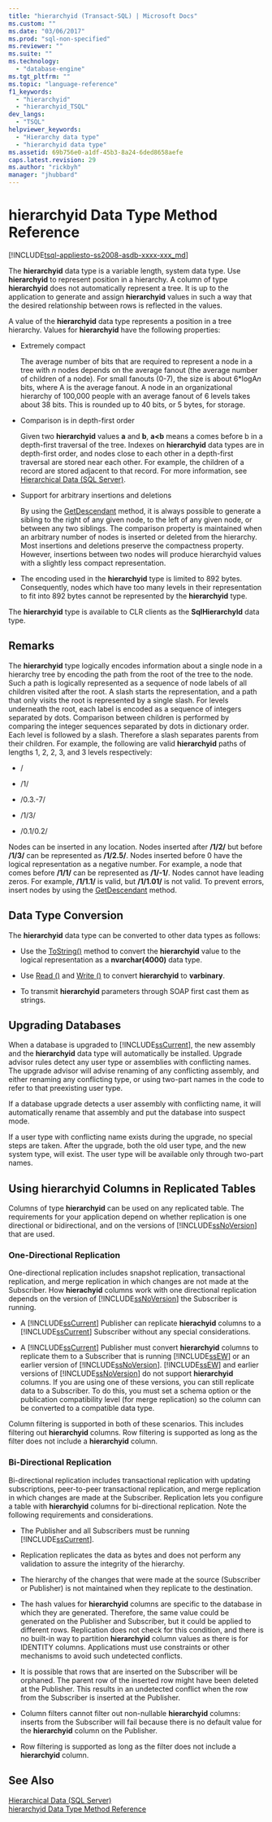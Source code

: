 ```yaml
---
title: "hierarchyid (Transact-SQL) | Microsoft Docs"
ms.custom: ""
ms.date: "03/06/2017"
ms.prod: "sql-non-specified"
ms.reviewer: ""
ms.suite: ""
ms.technology: 
  - "database-engine"
ms.tgt_pltfrm: ""
ms.topic: "language-reference"
f1_keywords: 
  - "hierarchyid"
  - "hierarchyid_TSQL"
dev_langs: 
  - "TSQL"
helpviewer_keywords: 
  - "Hierarchy data type"
  - "hierarchyid data type"
ms.assetid: 69b756e0-a1df-45b3-8a24-6ded8658aefe
caps.latest.revision: 29
ms.author: "rickbyh"
manager: "jhubbard"
---
```

# hierarchyid Data Type Method Reference
[!INCLUDE[tsql-appliesto-ss2008-asdb-xxxx-xxx_md](../../relational-databases/import-export/includes/tsql-appliesto-ss2008-asdb-xxxx-xxx-md.md)]

  The **hierarchyid** data type is a variable length, system data type. Use **hierarchyid** to represent position in a hierarchy. A column of type **hierarchyid** does not automatically represent a tree. It is up to the application to generate and assign **hierarchyid** values in such a way that the desired relationship between rows is reflected in the values.  
  
 A value of the **hierarchyid** data type represents a position in a tree hierarchy. Values for **hierarchyid** have the following properties:  
  
-   Extremely compact  
  
     The average number of bits that are required to represent a node in a tree with *n* nodes depends on the average fanout (the average number of children of a node). For small fanouts (0-7), the size is about 6\*logA*n* bits, where A is the average fanout. A node in an organizational hierarchy of 100,000 people with an average fanout of 6 levels takes about 38 bits. This is rounded up to 40 bits, or 5 bytes, for storage.  
  
-   Comparison is in depth-first order  
  
     Given two **hierarchyid** values **a** and **b**, **a<b** means a comes before b in a depth-first traversal of the tree. Indexes on **hierarchyid** data types are in depth-first order, and nodes close to each other in a depth-first traversal are stored near each other. For example, the children of a record are stored adjacent to that record. For more information, see [Hierarchical Data &#40;SQL Server&#41;](../../relational-databases/hierarchical-data-sql-server.md).  
  
-   Support for arbitrary insertions and deletions  
  
     By using the [GetDescendant](../../t-sql/data-types/getdescendant-database-engine.md) method, it is always possible to generate a sibling to the right of any given node, to the left of any given node, or between any two siblings. The comparison property is maintained when an arbitrary number of nodes is inserted or deleted from the hierarchy. Most insertions and deletions preserve the compactness property. However, insertions between two nodes will produce hierarchyid values with a slightly less compact representation.  
  
-   The encoding used in the **hierarchyid** type is limited to 892 bytes. Consequently, nodes which have too many levels in their representation to fit into 892 bytes cannot be represented by the **hierarchyid** type.  
  
 The **hierarchyid** type is available to CLR clients as the **SqlHierarchyId** data type.  
  
## Remarks  
 The **hierarchyid** type logically encodes information about a single node in a hierarchy tree by encoding the path from the root of the tree to the node. Such a path is logically represented as a sequence of node labels of all children visited after the root. A slash starts the representation, and a path that only visits the root is represented by a single slash. For levels underneath the root, each label is encoded as a sequence of integers separated by dots. Comparison between children is performed by comparing the integer sequences separated by dots in dictionary order. Each level is followed by a slash. Therefore a slash separates parents from their children. For example, the following are valid **hierarchyid** paths of lengths 1, 2, 2, 3, and 3 levels respectively:  
  
-   /  
  
-   /1/  
  
-   /0.3.-7/  
  
-   /1/3/  
  
-   /0.1/0.2/  
  
 Nodes can be inserted in any location. Nodes inserted after **/1/2/** but before **/1/3/** can be represented as **/1/2.5/**. Nodes inserted before 0 have the logical representation as a negative number. For example, a node that comes before **/1/1/** can be represented as **/1/-1/**. Nodes cannot have leading zeros. For example, **/1/1.1/** is valid, but **/1/1.01/** is not valid. To prevent errors, insert nodes by using the [GetDescendant](../../t-sql/data-types/getdescendant-database-engine.md) method.  
  
## Data Type Conversion  
 The **hierarchyid** data type can be converted to other data types as follows:  
  
-   Use the [ToString()](../../t-sql/data-types/tostring-database-engine.md) method to convert the **hierarchyid** value to the logical representation as a **nvarchar(4000)** data type.  
  
-   Use [Read ()](../../t-sql/data-types/read-database-engine.md) and [Write ()](../../t-sql/data-types/write-database-engine.md) to convert **hierarchyid** to **varbinary**.  
  
-   To transmit **hierarchyid** parameters through SOAP first cast them as strings.  
  
## Upgrading Databases  
 When a database is upgraded to [!INCLUDE[ssCurrent](../../advanced-analytics/r-services/includes/sscurrent-md.md)], the new assembly and the **hierarchyid** data type will automatically be installed. Upgrade advisor rules detect any user type or assemblies with conflicting names. The upgrade advisor will advise renaming of any conflicting assembly, and either renaming any conflicting type, or using two-part names in the code to refer to that preexisting user type.  
  
 If a database upgrade detects a user assembly with conflicting name, it will automatically rename that assembly and put the database into suspect mode.  
  
 If a user type with conflicting name exists during the upgrade, no special steps are taken. After the upgrade, both the old user type, and the new system type, will exist. The user type will be available only through two-part names.  
  
## Using hierarchyid Columns in Replicated Tables  
 Columns of type **hierarchyid** can be used on any replicated table. The requirements for your application depend on whether replication is one directional or bidirectional, and on the versions of [!INCLUDE[ssNoVersion](../../advanced-analytics/r-services/includes/ssnoversion-md.md)] that are used.  
  
### One-Directional Replication  
 One-directional replication includes snapshot replication, transactional replication, and merge replication in which changes are not made at the Subscriber. How **hierachyid** columns work with one directional replication depends on the version of [!INCLUDE[ssNoVersion](../../advanced-analytics/r-services/includes/ssnoversion-md.md)] the Subscriber is running.  
  
-   A [!INCLUDE[ssCurrent](../../advanced-analytics/r-services/includes/sscurrent-md.md)] Publisher can replicate **hierachyid** columns to a [!INCLUDE[ssCurrent](../../advanced-analytics/r-services/includes/sscurrent-md.md)] Subscriber without any special considerations.  
  
-   A [!INCLUDE[ssCurrent](../../advanced-analytics/r-services/includes/sscurrent-md.md)] Publisher must convert **hierarchyid** columns to replicate them to a Subscriber that is running [!INCLUDE[ssEW](../../analysis-services/instances/includes/ssew-md.md)] or an earlier version of [!INCLUDE[ssNoVersion](../../advanced-analytics/r-services/includes/ssnoversion-md.md)]. [!INCLUDE[ssEW](../../analysis-services/instances/includes/ssew-md.md)] and earlier versions of [!INCLUDE[ssNoVersion](../../advanced-analytics/r-services/includes/ssnoversion-md.md)] do not support **hierarchyid** columns. If you are using one of these versions, you can still replicate data to a Subscriber. To do this, you must set a schema option or the publication compatibility level (for merge replication) so the column can be converted to a compatible data type.  
  
 Column filtering is supported in both of these scenarios. This includes filtering out **hierarchyid** columns. Row filtering is supported as long as the filter does not include a **hierarchyid** column.  
  
### Bi-Directional Replication  
 Bi-directional replication includes transactional replication with updating subscriptions, peer-to-peer transactional replication, and merge replication in which changes are made at the Subscriber. Replication lets you configure a table with **hierarchyid** columns for bi-directional replication. Note the following requirements and considerations.  
  
-   The Publisher and all Subscribers must be running [!INCLUDE[ssCurrent](../../advanced-analytics/r-services/includes/sscurrent-md.md)].  
  
-   Replication replicates the data as bytes and does not perform any validation to assure the integrity of the hierarchy.  
  
-   The hierarchy of the changes that were made at the source (Subscriber or Publisher) is not maintained when they replicate to the destination.  
  
-   The hash values for **hierarchyid** columns are specific to the database in which they are generated. Therefore, the same value could be generated on the Publisher and Subscriber, but it could be applied to different rows. Replication does not check for this condition, and there is no built-in way to partition **hierarchyid** column values as there is for IDENTITY columns. Applications must use constraints or other mechanisms to avoid such undetected conflicts.  
  
-   It is possible that rows that are inserted on the Subscriber will be orphaned. The parent row of the inserted row might have been deleted at the Publisher. This results in an undetected conflict when the row from the Subscriber is inserted at the Publisher.  
  
-   Column filters cannot filter out non-nullable **hierarchyid** columns: inserts from the Subscriber will fail because there is no default value for the **hierarchyid** column on the Publisher.  
  
-   Row filtering is supported as long as the filter does not include a **hierarchyid** column.  
  
## See Also  
 [Hierarchical Data &#40;SQL Server&#41;](../../relational-databases/hierarchical-data-sql-server.md)   
 [hierarchyid Data Type Method Reference](http://msdn.microsoft.com/library/01a050f5-7580-4d5f-807c-7f11423cbb06)  
  
  